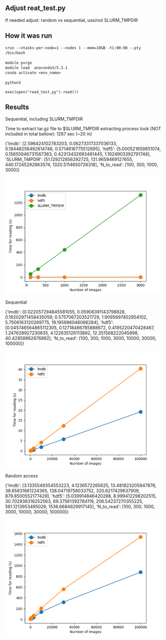 ## Adjust reat_test.py

If needed adjust: random vs sequential, use/not SLURM_TMPDIR


## How it was run

```{bash}
srun --ntasks-per-node=1 --nodes 1 --mem=10GB -t1:00:00 --pty /bin/bash

module purge
module load  anaconda3/5.3.1
conda activate <env_name>

python3
```

```{python}
exec(open("read_test.py").read())
```


## Results


Sequential, including SLURM_TMPDIR

Time to extract tar.gz file to $SLURM_TMPDIR 
extracting process took (NOT included in total bellow): 1267 sec (~20 in)

{'lmdb': [2.596424102783203, 0.06273317337036133, 0.19448256492614746, 0.5714616775512695], 'hdf5': [5.000521659851074, 0.15655946731567383, 0.42313432693481445, 1.1924903392791748], 'SLURM_TMPDIR': [51.129212856292725, 131.9659469127655, 440.17245292663574, 1320.5114650726318], 'N_to_read': [100, 300, 1000, 3000]}

![Sequential_read_plot](read_sequential_with_slurmTmpdir.png)

Sequential

{'lmdb': [0.022057294845581055, 0.05906391143798828, 0.19202971458435059, 0.5757067203521729, 1.9095697402954102, 5.7506163120269775, 19.195996046066284], 'hdf5': [0.045746564865112305, 0.12718486785888672, 0.4195220470428467, 1.247628927230835, 4.122635126113892, 12.351568222045898, 40.42858862876892], 'N_to_read': [100, 300, 1000, 3000, 10000, 30000, 100000]}

![Sequential_read_plot](read_sequential.png)


Random access


{'lmdb': [3.1335549354553223, 4.1236572265625, 13.481823205947876, 38.65831661224365, 138.04719758033752, 320.6217429637909, 879.8500552177429], 'hdf5': [5.039914846420288, 8.999412298202515, 30.702938318252563, 69.37561392784119, 206.54237270355225, 561.1213953495026, 1536.6684629917145], 'N_to_read': [100, 300, 1000, 3000, 10000, 30000, 100000]}

![Random_read_plot](read_rand.png)